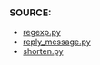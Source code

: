 ### SOURCE:
 * [regexp.py](https://github.com/gil9red/telegram_bot__gamebook/blob/7b7399c83ae6249da9dc92ea5dc475cc0565edc0/bot/regexp.py#L22)
 * [reply_message.py](https://github.com/gil9red/telegram__random_bashim_bot/blob/fe66bb4d6b0ae206837341ea15b1a56e03a2bbf7/common.py)
 * [shorten.py](https://github.com/gil9red/SimplePyScripts/blob/cd5bf42742b2de4706a82aecb00e20ca0f043f8e/shorten.py)
